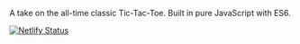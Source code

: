 A take on the all-time classic Tic-Tac-Toe. Built in pure JavaScript with ES6.

[![Netlify Status](https://api.netlify.com/api/v1/badges/b1cb82ce-13ae-4c7c-b2eb-8d562d564826/deploy-status)](https://app.netlify.com/sites/romantic-perlman-74471e/deploys)
